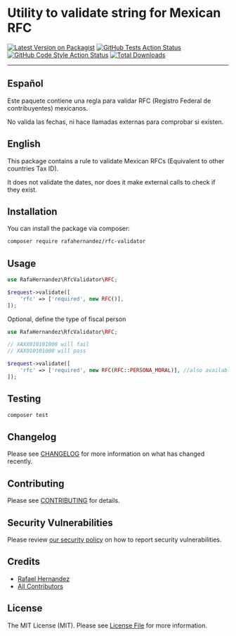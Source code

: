 # Utility to validate string for Mexican RFC

[![Latest Version on Packagist](https://img.shields.io/packagist/v/rafahernandez/rfc-validator.svg?style=flat-square)](https://packagist.org/packages/rafahernandez/rfc-validator)
[![GitHub Tests Action Status](https://img.shields.io/github/workflow/status/rafahernandez/rfc-validator/run-tests?label=tests)](https://github.com/rafahernandez/rfc-validator/actions?query=workflow%3Arun-tests+branch%3Amain)
[![GitHub Code Style Action Status](https://img.shields.io/github/workflow/status/rafahernandez/rfc-validator/Check%20&%20fix%20styling?label=code%20style)](https://github.com/rafahernandez/rfc-validator/actions?query=workflow%3A"Check+%26+fix+styling"+branch%3Amain)
[![Total Downloads](https://img.shields.io/packagist/dt/rafahernandez/rfc-validator.svg?style=flat-square)](https://packagist.org/packages/rafahernandez/rfc-validator)

---
## Español
Este paquete contiene  una regla para validar RFC (Registro Federal de contribuyentes) mexicanos.

No valida las fechas, ni hace llamadas externas para comprobar si existen.

## English
This package contains a rule to validate Mexican RFCs (Equivalent to other countries Tax ID).

It does not validate the dates, nor does it make external calls to check if they exist.


## Installation

You can install the package via composer:

```bash
composer require rafahernandez/rfc-validator
```

## Usage

```php
use RafaHernandez\RfcValidator\RFC;

$request->validate([
    'rfc' => ['required', new RFC()],
]);
```

Optional, define the type of fiscal person


```php
use RafaHernandez\RfcValidator\RFC;

// XAXX010101000 will fail
// XAX010101000 will pass

$request->validate([
    'rfc' => ['required', new RFC(RFC::PERSONA_MORAL)], //also available PERSONA_FISICA
]);
```

## Testing

```bash
composer test
```

## Changelog

Please see [CHANGELOG](CHANGELOG.md) for more information on what has changed recently.

## Contributing

Please see [CONTRIBUTING](.github/CONTRIBUTING.md) for details.

## Security Vulnerabilities

Please review [our security policy](../../security/policy) on how to report security vulnerabilities.

## Credits

- [Rafael Hernandez](https://github.com/rafahernandez)
- [All Contributors](../../contributors)

## License

The MIT License (MIT). Please see [License File](LICENSE.md) for more information.
